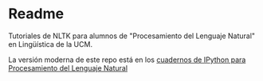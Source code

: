 # Readme

Tutoriales de NLTK para alumnos de "Procesamiento del Lenguaje Natural" en Lingüística de la UCM.

La versión moderna de este repo está en los [cuadernos de IPython para Procesamiento del Lenguaje Natural](https://github.com/vitojph/2014progpln)
